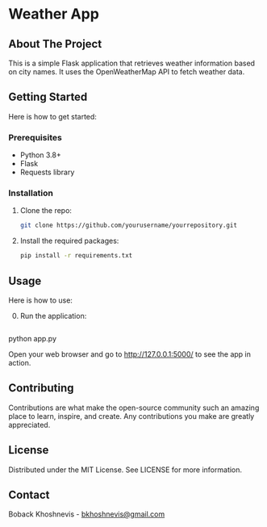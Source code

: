 # Weather App

## About The Project
This is a simple Flask application that retrieves weather information based on city names. It uses the OpenWeatherMap API to fetch weather data.

## Getting Started
Here is how to get started:

### Prerequisites
- Python 3.8+
- Flask
- Requests library

### Installation
1. Clone the repo:
   ```bash
   git clone https://github.com/yourusername/yourrepository.git

2. Install the required packages:
   ```bash
   pip install -r requirements.txt

## Usage
Here is how to use:

0. Run the application:
   ```bash
python app.py

Open your web browser and go to http://127.0.0.1:5000/ to see the app in action.

## Contributing
Contributions are what make the open-source community such an amazing place to learn, inspire, and create. Any contributions you make are greatly appreciated.

## License
Distributed under the MIT License. See LICENSE for more information.

## Contact
Boback Khoshnevis - bkhoshnevis@gmail.com
